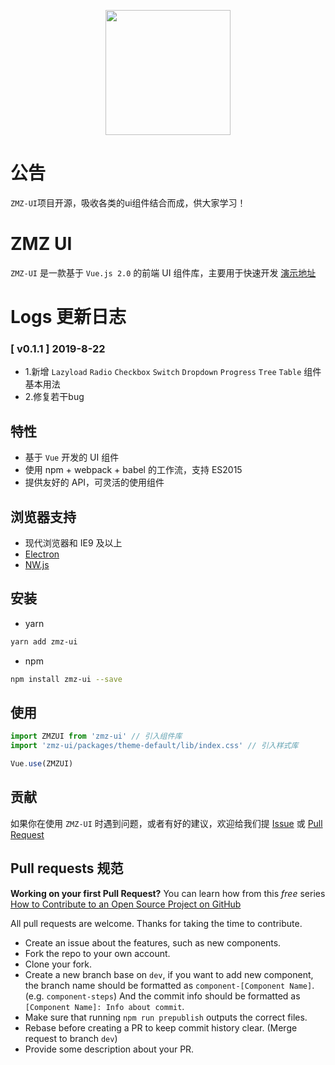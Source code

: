 <p align="center">
  <a href="http://ui.zhuimengzhu.com">
    <img width="200" src="http://ui.zhuimengzhu.com/static/img/banner.825723a.png">
  </a>
</p>

# 公告
``ZMZ-UI``项目开源，吸收各类的ui组件结合而成，供大家学习！

# ZMZ UI

`ZMZ-UI` 是一款基于 `Vue.js 2.0` 的前端 UI 组件库，主要用于快速开发
[演示地址](http://ui.zhuimengzhu.com)

# Logs 更新日志
### [ v0.1.1 ] 2019-8-22
* 1.新增 ``Lazyload`` ``Radio`` ``Checkbox`` ``Switch`` ``Dropdown`` ``Progress`` ``Tree`` ``Table`` 组件基本用法
* 2.修复若干bug

## 特性

- 基于 `Vue` 开发的 UI 组件
- 使用 npm + webpack + babel 的工作流，支持 ES2015
- 提供友好的 API，可灵活的使用组件

## 浏览器支持

- 现代浏览器和 IE9 及以上
- [Electron](http://electron.atom.io/)
- [NW.js](http://nwjs.io)

## 安装

- yarn

```bash
yarn add zmz-ui
```

- npm

```bash
npm install zmz-ui --save
```

## 使用

```js
import ZMZUI from 'zmz-ui' // 引入组件库
import 'zmz-ui/packages/theme-default/lib/index.css' // 引入样式库

Vue.use(ZMZUI)
```

## 贡献

如果你在使用 `ZMZ-UI` 时遇到问题，或者有好的建议，欢迎给我们提 [Issue](https://github.com/jiawenguang/zmz-ui) 或 [Pull Request](https://github.com/jiawenguang/zmz-ui)


## Pull requests 规范

**Working on your first Pull Request?** You can learn how from this *free* series
[How to Contribute to an Open Source Project on GitHub](https://egghead.io/series/how-to-contribute-to-an-open-source-project-on-github)

All pull requests are welcome. Thanks for taking the time to contribute.

- Create an issue about the features, such as new components.
- Fork the repo to your own account.
- Clone your fork.
- Create a new branch base on `dev`, if you want to add new component, the branch name should be formatted as `component-[Component Name]`. (e.g. `component-steps`) And the commit info should be formatted as `[Component Name]: Info about commit`.
- Make sure that running `npm run prepublish` outputs the correct files.
- Rebase before creating a PR to keep commit history clear. (Merge request to branch `dev`)
- Provide some description about your PR.
